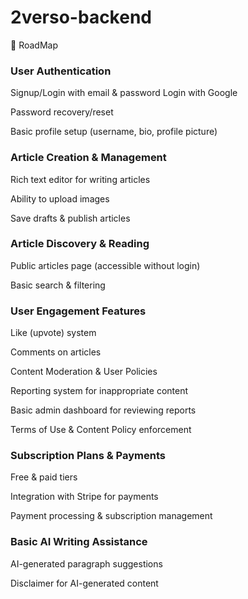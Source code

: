 # 2verso-backend

🚀 RoadMap

### User Authentication

Signup/Login with email & password
Login with Google

Password recovery/reset

Basic profile setup (username, bio, profile picture)

### Article Creation & Management

Rich text editor for writing articles

Ability to upload images

Save drafts & publish articles

### Article Discovery & Reading

Public articles page (accessible without login)

Basic search & filtering

### User Engagement Features

Like (upvote) system

Comments on articles

Content Moderation & User Policies

Reporting system for inappropriate content

Basic admin dashboard for reviewing reports

Terms of Use & Content Policy enforcement

### Subscription Plans & Payments

Free & paid tiers

Integration with Stripe for payments

Payment processing & subscription management

### Basic AI Writing Assistance

AI-generated paragraph suggestions

Disclaimer for AI-generated content
